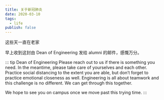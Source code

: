 ```yaml
---
title: 关于新冠肺炎
date: 2020-03-10
tags:
  - life
publish: false
---
```


这些天一直在老家

早上收到这封由 Dean of Engineering 发给 alumni 的邮件，感慨万分。

::: tip Dean of Engineering
Please reach out to us if there is something you need. In the meantime, please take care of yourselves and each other. Practice social distancing to the extent you are able, but don’t forget to practice emotional closeness as well. Engineering is all about teamwork and this challenge is no different. We can get through this together.

We hope to see you on campus once we move past this trying time.
:::
